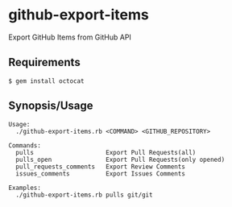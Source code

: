 # github-export-items
Export GitHub Items from GitHub API

## Requirements

```
$ gem install octocat
```

## Synopsis/Usage

```shell
Usage:
  ./github-export-items.rb <COMMAND> <GITHUB_REPOSITORY>

Commands:
  pulls                    Export Pull Requests(all)
  pulls_open               Export Pull Requests(only opened)
  pull_requests_comments   Export Review Comments
  issues_comments          Export Issues Comments

Examples:
  ./github-export-items.rb pulls git/git
```


